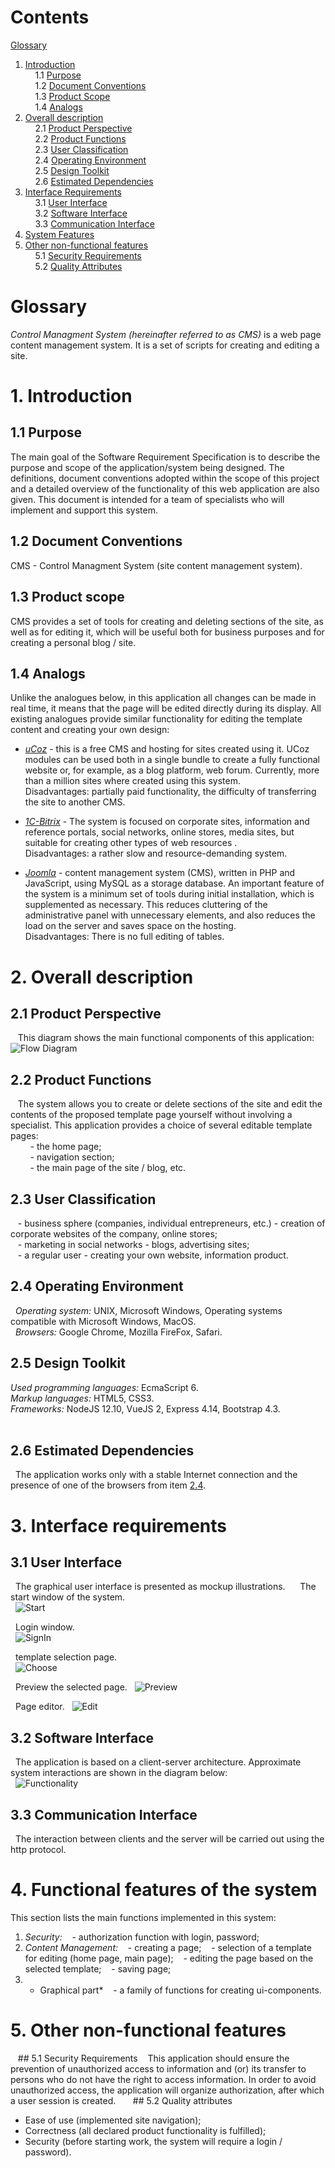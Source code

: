 # Contents
[Glossary](#Glossary)  
1. [Introduction](#1Introduction)  
    1.1 [Purpose](#11-Purpose)  
    1.2 [Document Conventions](#12-Document-Conventions)  
    1.3 [Product Scope](#13-Product-Scope)  
    1.4 [Analogs](#14-Analogs)  
2. [Overall description](#2-Overall-description)  
    2.1 [Product Perspective](#21-Product-Perspective)    
    2.2 [Product Functions](#22-Product-Functions)  
    2.3 [User Classification](#23-User-Classification)  
    2.4 [Operating Environment](#24-Operating-Environment)  
    2.5 [Design Toolkit](#25-Design-Toolkit)  
    2.6 [Estimated Dependencies](#26-Estimated-Dependencies)  
3. [Interface Requirements](#3-Interface-Requirements)  
    3.1 [User Interface](#31-User-Interface)  
    3.2 [Software Interface](#32-Software-Interface)  
    3.3 [Communication Interface](#33-Communication-Interface)
4. [System Features](#4-System-features)  
5. [Other non-functional features](#5-Other-non-functional-features)  
    5.1 [Security Requirements](#51-Security-Requirements)  
    5.2 [Quality Attributes](#52-Quality-Attributes)  

# Glossary
*Control Managment System (hereinafter referred to as CMS)* is a web page content management system. It is a set of scripts for creating and editing a site.


# 1. Introduction  
## 1.1 Purpose  
The main goal of the Software Requirement Specification is to describe the purpose and scope of the application/system being designed. The definitions, document conventions adopted within the scope of this project  and a detailed overview of the functionality of this web application are also given. This document is intended for a team of specialists who will implement and support this system.

## 1.2 Document Conventions
CMS - Control Managment System (site content management system).

## 1.3 Product scope  
CMS provides a set of tools for creating and deleting sections of the site, as well as for editing it, which will be useful both for business purposes and for creating a personal blog / site.

## 1.4 Analogs
Unlike the analogues below, in this application all changes can be made in real time, it means that the page will be edited directly during its display.
All existing analogues provide similar functionality for editing the template content and creating your own design:

- *[uCoz](https://www.ucoz.ru/)* - this is a free CMS and hosting for sites created using it. UCoz modules can be used both in a single bundle to create a fully functional website or, for example, as a blog platform, web forum. Currently, more than a million sites where created using this system.  
Disadvantages: partially paid functionality, the difficulty of transferring the site to another CMS.

- *[1C-Bitrix](https://www.bitrix24.by/)* - The system is focused on corporate sites, information and reference portals, social networks, online stores, media sites, but suitable for creating other types of web resources .  
Disadvantages: a rather slow and resource-demanding system.

- *[Joomla](https://www.joomla.org/)* - content management system (CMS), written in PHP and JavaScript, using MySQL as a storage database. An important feature of the system is a minimum set of tools during initial installation, which is supplemented as necessary. This reduces cluttering of the administrative panel with unnecessary elements, and also reduces the load on the server and saves space on the hosting.  
Disadvantages: There is no full editing of tables.

# 2. Overall description
## 2.1 Product Perspective
   This diagram shows the main functional components of this application:
 ![Flow Diagram](https://i.ibb.co/Dtp3Dx8/dfd.png)

## 2.2 Product Functions
   The system allows you to create or delete sections of the site and edit the contents of the proposed template page yourself without involving a specialist. This application provides a choice of several editable template pages:  
        - the home page;  
        - navigation section;  
        - the main page of the site / blog, etc.  

## 2.3 User Classification  
   - business sphere (companies, individual entrepreneurs, etc.) - creation of corporate websites of the company, online stores;  
   - marketing in social networks - blogs, advertising sites;  
   - a regular user - creating your own website, information product.  

## 2.4 Operating Environment
  *Operating system:* UNIX, Microsoft Windows, Operating systems compatible with Microsoft Windows, MacOS.  
  *Browsers:* Google Chrome, Mozilla FireFox, Safari.

## 2.5 Design Toolkit
*Used programming languages:* EcmaScript 6.  
*Markup languages:* HTML5, CSS3.  
*Frameworks:* NodeJS 12.10, VueJS 2, Express 4.14, Bootstrap 4.3.  
  
## 2.6 Estimated Dependencies
  The application works only with a stable Internet connection and the presence of one of the browsers from item [2.4](#24-Operating-Environment).

# 3. Interface requirements
## 3.1 User Interface
  The graphical user interface is presented as mockup illustrations.
  
  The start window of the system.  
  ![Start](https://github.com/AnnaGavrilowa/CMS/blob/master/Mockups/start.png?raw=true)
  
  
  Login window.  
  ![SignIn](https://github.com/AnnaGavrilowa/CMS/blob/master/Mockups/SignIn.png)
  
  
  template selection page.  
  ![Choose](https://github.com/AnnaGavrilowa/CMS/blob/master/Mockups/ChoosePage.png)
  
  
  Preview the selected page.
  ![Preview](https://github.com/AnnaGavrilowa/CMS/blob/master/Mockups/preview.png)
  
  
  Page editor.
  ![Edit](https://github.com/AnnaGavrilowa/CMS/blob/master/Mockups/Edit.png)
    
    
## 3.2 Software Interface
  The application is based on a client-server architecture. Approximate system interactions are shown in the diagram below:  
  ![Functionality](https://i.ibb.co/6D6LDQq/functionality.png)

## 3.3 Communication Interface
  The interaction between clients and the server will be carried out using the http protocol.
  
# 4. Functional features of the system
This section lists the main functions implemented in this system:
1. *Security:*
   - authorization function with login, password;
2. *Content Management:*
   - creating a page;
   - selection of a template for editing (home page, main page);
   - editing the page based on the selected template;
   - saving page;
3. * Graphical part*
   - a family of functions for creating ui-components.

# 5. Other non-functional features
   ## 5.1 Security Requirements
   This application should ensure the prevention of unauthorized access to information and (or) its transfer to persons who do not have the right to access information. In order to avoid unauthorized access, the application will organize authorization, after which a user session is created.
   
  ## 5.2 Quality attributes

- Ease of use (implemented site navigation);
- Correctness (all declared product functionality is fulfilled);
- Security (before starting work, the system will require a login / password).
